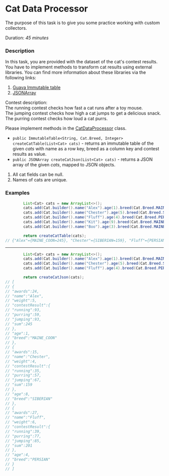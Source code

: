 # Cat Data Processor

The purpose of this task is to give you some practice working with custom collectors.

Duration: _45 minutes_

### Description

In this task, you are provided with the dataset of the cat's contest results. You have to implement methods to transform cat results using external libraries.
You can find more information about these libraries via the following links:
1. [Guava Immutable table](https://guava.dev/releases/21.0/api/docs/com/google/common/collect/ImmutableTable.html)
2. [JSONArray](https://stleary.github.io/JSON-java/org/json/JSONArray.html)

Contest description: <br>
The running contest checks how fast a cat runs after a toy mouse.<br>
The jumping contest checks how high a cat jumps to get a delicious snack.<br>
The purring contest checks how loud a cat purrs.

Please implement methods in the [CatDataProcessor](src/main/java/com/epam/autotasks/CatDataProcessor.java) class.

- `public ImmutableTable<String, Cat.Breed, Integer> createCatTable(List<Cat> cats)` - returns an immutable table of the given _cats_ with name as a row key, breed as a column key and contest results as value.
- `public JSONArray createCatJson(List<Cat> cats)` - returns a JSON array of the given _cats_, mapped to JSON objects.

1. All cat fields can be null.
2. Names of cats are unique.

### Examples

```java
        List<Cat> cats = new ArrayList<>();
        cats.add(Cat.builder().name("Alex").age(1).breed(Cat.Breed.MAINE_COON).weight(5).awards(24).contestResult(new ContestResult(93, 59, 93).build());
        cats.add(Cat.builder().name("Chester").age(5).breed(Cat.Breed.SIBERIAN).weight(4).awards(15).contestResult(new ContestResult(35, 57, 67).build());
        cats.add(Cat.builder().name("Fluff").age(4).breed(Cat.Breed.PERSIAN).weight(6).awards(27).contestResult(new ContestResult(39, 77, 85).build());
        cats.add(Cat.builder().name("Kit").age(9).breed(Cat.Breed.MAINE_COON).weight(11).awards(9).contestResult(new ContestResult(88, 59, 49).build());
        cats.add(Cat.builder().name("Boo").age(3).breed(Cat.Breed.MAINE_COON).weight(6).awards(16).contestResult(new ContestResult(56, 89, 77).build());

        return createCatTable(cats);
// {"Alex"={MAINE_COON=245}, "Chester"={SIBERIAN=159}, "Fluff"={PERSIAN=201}, "Kit"={MAINE_COON=196), "Boo"={MAINE_COON=222}}
```

---

```java
        List<Cat> cats = new ArrayList<>();
        cats.add(Cat.builder().name("Alex").age(1).breed(Cat.Breed.MAINE_COON).weight(5).awards(24).contestResult(new ContestResult(93, 59, 93).build());
        cats.add(Cat.builder().name("Chester").age(5).breed(Cat.Breed.SIBERIAN).weight(4).awards(15).contestResult(new ContestResult(35, 57, 67).build());
        cats.add(Cat.builder().name("Fluff").age(4).breed(Cat.Breed.PERSIAN).weight(6).awards(27).contestResult(new ContestResult(39, 77, 85).build());

        return createCatJson(cats);
// [
// {
// "awards":24,
// "name":"Alex",
// "weight":5,
// "contestResult":{
// "running":93,
// "purring":59,
// "jumping":93,
// "sum":245
// },
// "age":1,
// "breed":"MAINE_COON"
// },
// {
// "awards":15,
// "name":"Chester",
// "weight":4,
// "contestResult":{
// "running":35,
// "purring":57,
// "jumping":67,
// "sum":159
// },
// "age":8,
// "breed":"SIBERIAN"
// },
// {
// "awards":27,
// "name":"Fluff",
// "weight":6,
// "contestResult":{
// "running":39,
// "purring":77,
// "jumping":85,
// "sum":201
// },
// "age":4,
// "breed":"PERSIAN"
// }
// ]
```
